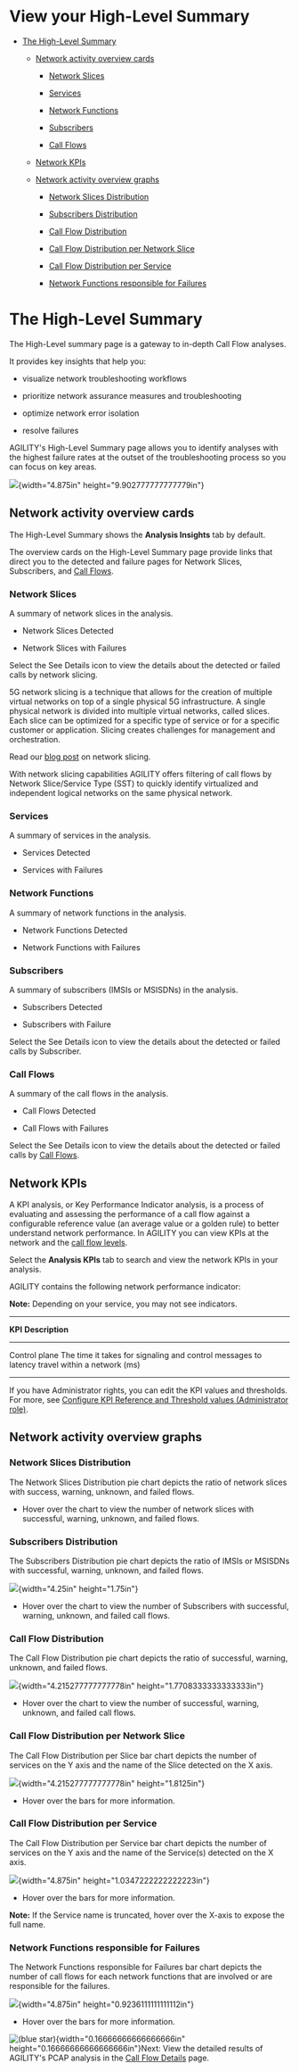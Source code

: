 # View your High-Level Summary

-   [The High-Level Summary](#ViewyourHigh-LevelSummary-TheHigh-Level)

    -   [Network activity overview
        cards](#ViewyourHigh-LevelSummary-Networkactivi)

        -   [Network Slices](#ViewyourHigh-LevelSummary-NetworkSlices)

        -   [Services](#ViewyourHigh-LevelSummary-Services)

        -   [Network
            Functions](#ViewyourHigh-LevelSummary-NetworkFuncti)

        -   [Subscribers](#ViewyourHigh-LevelSummary-Subscribers)

        -   [Call Flows](#ViewyourHigh-LevelSummary-CallFlows)

    -   [Network KPIs](#ViewyourHigh-LevelSummary-NetworkKPIs)

    -   [Network activity overview
        graphs](#ViewyourHigh-LevelSummary-Networkactivi)

        -   [Network Slices
            Distribution](#ViewyourHigh-LevelSummary-NetworkSlices)

        -   [Subscribers
            Distribution](#ViewyourHigh-LevelSummary-SubscribersDi)

        -   [Call Flow
            Distribution](#ViewyourHigh-LevelSummary-CallFlowDistr)

        -   [Call Flow Distribution per Network
            Slice](#ViewyourHigh-LevelSummary-CallFlowDistr)

        -   [Call Flow Distribution per
            Service](#ViewyourHigh-LevelSummary-CallFlowDistr)

        -   [Network Functions responsible for
            Failures](#ViewyourHigh-LevelSummary-NetworkFuncti)

# The High-Level Summary 

The High-Level summary page is a gateway to in-depth Call Flow analyses.

It provides key insights that help you:

-   visualize network troubleshooting workflows

-   prioritize network assurance measures and troubleshooting

-   optimize network error isolation

-   resolve failures

AGILITY's High-Level Summary page allows you to identify analyses with
the highest failure rates at the outset of the troubleshooting process
so you can focus on key areas.

![](media/image1.tmp){width="4.875in" height="9.902777777777779in"}

## Network activity overview cards

The High-Level Summary shows the **Analysis Insights** tab by default.

The overview cards on the High-Level Summary page provide links that
direct you to the detected and failure pages for Network Slices,
Subscribers, and [Call
Flows](https://nexiusocp.atlassian.net/l/cp/Hg9gApo2).

### Network Slices

A summary of network slices in the analysis.

-   Network Slices Detected

-   Network Slices with Failures

Select the See Details icon to view the details about the detected or
failed calls by network slicing.

5G network slicing is a technique that allows for the creation of
multiple virtual networks on top of a single physical 5G infrastructure.
A single physical network is divided into multiple virtual networks,
called slices. Each slice can be optimized for a specific type of
service or for a specific customer or application. Slicing creates
challenges for management and orchestration.

Read our [blog
post](https://www.b-yond.com/post/how-network-slicing-ensures-5g-quality-and-scalability)
on network slicing.

With network slicing capabilities AGILITY offers filtering of call flows
by Network Slice/Service Type (SST) to quickly identify virtualized and
independent logical networks on the same physical network.

### Services

A summary of services in the analysis.

-   Services Detected

-   Services with Failures

### Network Functions

A summary of network functions in the analysis.

-   Network Functions Detected

-   Network Functions with Failures

### Subscribers

A summary of subscribers (IMSIs or MSISDNs) in the analysis.

-   Subscribers Detected

-   Subscribers with Failure

Select the See Details icon to view the details about the detected or
failed calls by Subscriber.

### Call Flows

A summary of the call flows in the analysis.

-   Call Flows Detected

-   Call Flows with Failures

Select the See Details icon to view the details about the detected or
failed calls by [Call
Flows](https://nexiusocp.atlassian.net/l/cp/Hg9gApo2).

## Network KPIs

A KPI analysis, or Key Performance Indicator analysis, is a process of
evaluating and assessing the performance of a call flow against a
configurable reference value (an average value or a golden rule) to
better understand network performance. In AGILITY you can view KPIs at
the network and the [call flow
levels](https://nexiusocp.atlassian.net/wiki/x/HYBFtg).

Select the **Analysis KPIs** tab to search and view the network KPIs in
your analysis.

AGILITY contains the following network performance indicator:

**Note:** Depending on your service, you may not see indicators.

  -----------------------------------------------------------------------
  **KPI**         **Description**
  --------------- -------------------------------------------------------
  Control plane   The time it takes for signaling and control messages to
  latency         travel within a network (ms)

  -----------------------------------------------------------------------

If you have Administrator rights, you can edit the KPI values and
thresholds. For more, see [Configure KPI Reference and Threshold values
(Administrator
role)](https://d.docs.live.net/wiki/spaces/AKB1/pages/3060269087).

## Network activity overview graphs

### Network Slices Distribution

The Network Slices Distribution pie chart depicts the ratio of network
slices with success, warning, unknown, and failed flows.

-   Hover over the chart to view the number of network slices with
    successful, warning, unknown, and failed flows.

### Subscribers Distribution

The Subscribers Distribution pie chart depicts the ratio of IMSIs or
MSISDNs with successful, warning, unknown, and failed flows.

![](media/image2.tmp){width="4.25in" height="1.75in"}

-   Hover over the chart to view the number of Subscribers with
    successful, warning, unknown, and failed call flows.

### Call Flow Distribution

The Call Flow Distribution pie chart depicts the ratio of successful,
warning, unknown, and failed flows.

![](media/image3.tmp){width="4.215277777777778in"
height="1.7708333333333333in"}

-   Hover over the chart to view the number of successful, warning,
    unknown, and failed call flows.

### Call Flow Distribution per Network Slice

The Call Flow Distribution per Slice bar chart depicts the number of
services on the Y axis and the name of the Slice detected on the X axis.

![](media/image4.tmp){width="4.215277777777778in" height="1.8125in"}

-   Hover over the bars for more information.

### Call Flow Distribution per Service

The Call Flow Distribution per Service bar chart depicts the number of
services on the Y axis and the name of the Service(s) detected on the X
axis.

![](media/image5.png){width="4.875in" height="1.0347222222222223in"}

-   Hover over the bars for more information.

**Note:** If the Service name is truncated, hover over the X-axis to
expose the full name.

### Network Functions responsible for Failures

The Network Functions responsible for Failures bar chart depicts the
number of call flows for each network functions that are involved or are
responsible for the failures.

![](media/image6.png){width="4.875in" height="0.9236111111111112in"}

-   Hover over the bars for more information.

![(blue star)](media/image7.tmp){width="0.16666666666666666in"
height="0.16666666666666666in"}Next: View the detailed results of
AGILITY's PCAP analysis in the [Call Flow
Details](https://d.docs.live.net/wiki/spaces/AKB1/pages/3037560963/View+results+in+Call+Flow+Details)
page.